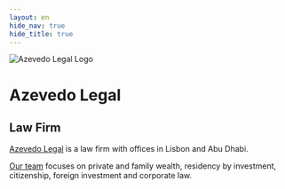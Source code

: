 ```yaml
---
layout: en
hide_nav: true
hide_title: true
---
```


<div class="w-100 pv5 pl4 mt4-l flex flex-row items-end">
  <div class="w-20 w-10-ns w-10-l">
    <img src="../assets/logo.svg" alt="Azevedo Legal Logo" />
  </div>

  <div class="w-60 pl4">
    <h1 class="f1-l f2 fw3 ttu tracked mb0 soin-sans-pro">Azevedo Legal</h1>
    <h2 class="f6 fw7 gray ttu mt0 mb0">Law Firm</h2>
  </div>
</div>

<div class="w-80-l w-100 pa4 pb0 bt b--near-white flex-l flex-row-l">
  <p class="w-40-l w-100 f2 lh-copy pr4">
    <a href="/en/about" class="dim red-al">Azevedo Legal</a> is a law firm with
    offices in Lisbon and Abu Dhabi.
  </p>
  <p class="w-60-l w-100 f2 lh-copy">
    <a href="/en/team" class="dim red-al">Our team</a> focuses
    on private and family wealth, residency by
    investment, citizenship, foreign investment and corporate law.
  </p>
</div>
